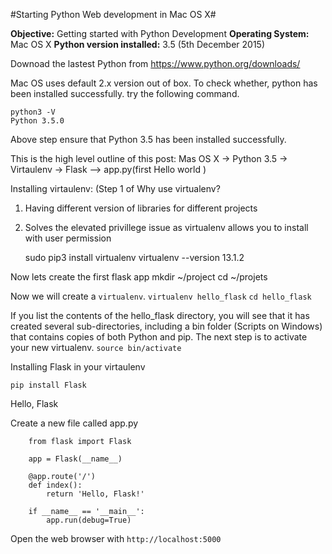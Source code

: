
#Starting Python Web development in Mac OS X#

**Objective:** Getting started with Python Development
**Operating System:** Mac OS X
**Python version installed:** 3.5 (5th December 2015)


Downoad the lastest Python from https://www.python.org/downloads/

Mac OS uses default 2.x version out of box.
To check whether, python has been installed successfully. try the following command.

    python3 -V
    Python 3.5.0

Above step ensure that Python 3.5 has been installed successfully.

This is the high level outline of this post:
Mas OS X -> Python 3.5 -> Virtaulenv -> Flask --> app.py(first Hello world )


Installing virtaulenv: (Step 1 of 
Why use virtualenv?
1. Having different version of libraries for different projects
2. Solves the elevated privillege issue as virtualenv allows you to install with user permission

    sudo pip3 install virtualenv
    virtualenv --version
    13.1.2

Now lets create the first flask app
    mkdir ~/project
    cd ~/projets

Now we will create a ```virtualenv```. 
    ```virtualenv hello_flask```
    ```cd hello_flask```

If you list the contents of the hello_flask directory, you will see that it has created several sub-directories, including a bin folder (Scripts on Windows) that contains copies of both Python and pip. The next step is to activate your new virtualenv.			    ```source bin/activate```

Installing Flask in your virtaulenv

    pip install Flask

Hello, Flask

Create a new file called app.py

		from flask import Flask
		
		app = Flask(__name__)
		
		@app.route('/')
		def index():
		    return 'Hello, Flask!'
		
		if __name__ == '__main__':
		    app.run(debug=True)


Open the web browser with ```http://localhost:5000```


    





